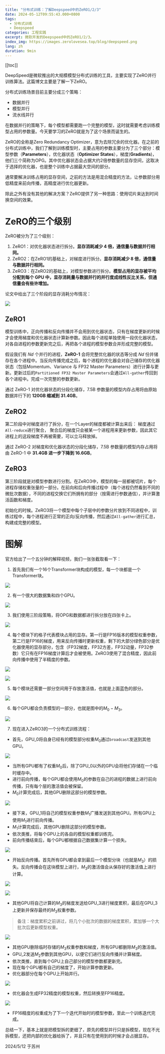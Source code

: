 ```yaml
---
title: "分布式训练：了解Deepspeed中的ZeRO1/2/3"
date: 2024-05-12T09:55:43.000+0800
tags:
  - 分布式训练
  - Deepspeed
categories: 工程实践
excerpt: 微软开发的Deepspeed中的ZeRO1/2/3。
index_img: https://images.zerolovesea.top/blog/deepspeed.png
lang: zh
duration: 9min
---
```

[[toc]]

DeepSpeed是微软推出的大规模模型分布式训练的工具，主要实现了ZeRO并行训练算法。这篇博文主要是了解一下ZeRO。

分布式训练场景目前主要分成三个策略：

- 数据并行
- 模型并行
- 流水线并行

在数据并行的策略下，每个模型都需要跑一个完整的模型，这时就需要考虑训练模型占用的参数量。今天要学习的ZeRO就是为了这个场景而诞生的。

ZeRO的全称是Zero Redundancy Optimizer，意为去除冗余的优化器。在之前的分布式训练中，我们了解到训练模型时，主要占用的参数主要分为了三个部分：模型参数（**Parameters**），优化器状态（**Optimizer States**），梯度(**Gradients**)，他们三个简称为OPG。其中优化器状态会占据大约2倍参数量的显存空间，这取决于选择的优化器，也是整个训练中占据最大空间的部分。

通常要解决训练占用的显存空间，之前的方法是用混合精度的方法，让参数部分用低精度来前向传播，高精度进行优化器更新。

除此之外有没有其他的解决方案？ZeRO提供了另一种思路：使用切片来达到时间换空间的效果。

# ZeRO的三个级别

ZeRO被分为了三个级别：

1. ZeRO1：对优化器状态进行拆分。**显存消耗减少 4 倍，通信量与数据并行相同。**
2. ZeRO2：在ZeRO1的基础上，对梯度进行拆分。**显存消耗减少 8 倍，通信量与数据并行相同。**
3. ZeRO3：在ZeRO2的基础上，对模型参数进行拆分。**模型占用的显存被平均分配到每个 GPU 中，显存消耗量与数据并行的并行度成线性反比关系，但通信量会有些许增加。**

论文中给出了三个阶段的显存消耗分布情况：

![](https://images.zerolovesea.top/blog/240512-1.jpg)

## ZeRO1

模型训练中，正向传播和反向传播并不会用到优化器状态，只有在梯度更新的时候才会使用梯度和优化器状态计算新参数。因此每个进程单独使用一段优化器状态，对各自进程的参数更新完之后，再把各个进程的模型参数合并形成完整的模型。

假设我们有 𝑁𝑑 个并行的进程，**ZeRO-1** 会将完整优化器的状态等分成 𝑁𝑑 份并储存在各个进程中。当反向传播完成之后，每个进程的优化器会对自己储存的优化器状态（包括Momentum、Variance 与 FP32 Master Parameters）进行计算与更新。更新过后的`Partitioned FP32 Master Parameters`会通过`All-gather`传回到各个进程中。完成一次完整的参数更新。

通过 ZeRO-1 对优化器状态的分段化储存，7.5B 参数量的模型内存占用将由原始数据并行下的 **120GB 缩减到 31.4GB**。

## ZeRO2

第二阶段中对梯度进行了拆分，在一个Layer的梯度都被计算出来后： 梯度通过`All-reduce`进行聚合， 聚合后的梯度只会被某一个进程用来更新参数，因此其它进程上的这段梯度不再被需要，可以立马释放掉。

通过 ZeRO-2 对梯度和优化器状态的分段化储存，7.5B 参数量的模型内存占用将由 ZeRO-1 中 **31.4GB 进一步下降到 16.6GB**。

## ZeRO3

第三阶段就是对模型参数进行分割。在ZeRO3中，模型的每一层都被切片，每个进程存储权重张量的一部分。在前向和后向传播过程中（每个进程仍然看到不同的微批次数据），不同的进程交换它们所拥有的部分（按需进行参数通信），并计算激活函数和梯度。

初始化的时候。ZeRO3将一个模型中每个子层中的参数分片放到不同进程中，训练过程中，每个进程进行正常的正向/反向传播，然后通过`All-gather`进行汇总，构建成完整的模型。

# 图解

官方给出了一个五分钟的解释视频，我们一张张截取看一下：

1. 首先我们有一个16个Transformer块构成的模型，每一个块都是一个Transformer块。

![](https://images.zerolovesea.top/blog/240512-2.png)

2. 有一个很大的数据集和四个GPU。

![](https://images.zerolovesea.top/blog/240512-3.png)

3. 我们使用三阶段策略，将OPG和数据都进行拆分放在四张卡上。

![](https://images.zerolovesea.top/blog/240512-4.png)

4. 每个模块下的格子代表模块占用的显存。第一行是FP16版本的模型权重参数，第二行是FP16的梯度，用来反向传播时更新权重，剩下的大部分绿色部分是优化器使用的显存部分，包含（FP32梯度，FP32方差，FP32动量，FP32参数）它只有在FP16梯度计算后才会被使用。ZeRO3使用了混合精度，因此前向传播中使用了半精度的参数。

![](https://images.zerolovesea.top/blog/240512-5.png)

![](https://images.zerolovesea.top/blog/240512-6.png)

5. 每个模块还需要一部分空间用于存放激活值，也就是上面蓝色的部分。

![](https://images.zerolovesea.top/blog/240512-7.png)

6. 每个GPU都会负责模型的一部分，也就是图中的$M_0 - M_3$。

![](https://images.zerolovesea.top/blog/240512-8.png)

7. 现在进入ZeRO3的一个分布式训练流程：

- 首先，GPU_0将自身已经有的模型部分权重$M_0$通过`broadcast`发送到其他GPU。

![](https://images.zerolovesea.top/blog/240512-9.gif)

- 当所有GPU都有了权重$M_0$后，除了GPU_0以外的GPU会将他们存储在一个临时缓存中。
- 进行前向传播，每个GPU都会使用$M_0$的参数在自己的进程的数据上进行前向传播，只有每个层的激活值会被保留。
- $M_0$计算完成后，其他GPU删除这部分的模型参数。

![](https://images.zerolovesea.top/blog/240512-10.gif)

- 接下来，GPU_1将自己的模型权重参数$M_1$广播发送到其他GPU。所有GPU上使用$M_1$进行前向传播。
- $M_1$计算完成后，其他GPU删除这部分的模型参数。
- 依次类推，将每个GPU上的各自的模型权重都训练完。
- 前向传播结束后，每个GPU都根据自己数据集计算一个损失。

![](https://images.zerolovesea.top/blog/240512-11.png)

- 开始反向传播。首先所有GPU都会拿到最后一个模型分块（也就是$M_3$）的损失。反向传播会在这块模型上进行，$M_3$的激活值会从保存好的激活值上进行计算。

![](https://images.zerolovesea.top/blog/240512-12.png)

![](https://images.zerolovesea.top/blog/240512-13.png)

- 其他GPU将自己计算的$M_3$的梯度发送给GPU_3进行梯度累积，最后在GPU_3上更新并保存最终的$M_3$权重参数。

> 备注：梯度累积之前讲过，将几个小批次的数据的梯度累积，累加够一个大批次后更新模型权重。
> 

![](https://images.zerolovesea.top/blog/240512-14.gif)

- 其他GPU删除临时存储的$M_3$权重参数和梯度，所有GPU都删除$M_3$的激活值。
- GPU_2发送$M_2$参数到其他GPU，以便它们进行反向传播并计算梯度。
- 依次类推，直到每个GPU上自己部分的模型参数都更新完。
- 现在每个GPU都有自己的梯度了，开始计算参数更新。
- 优化器部分在每个GPU上开始并行。

![](https://images.zerolovesea.top/blog/240512-15.png)

- 优化器会生成FP32精度的模型权重，然后转换至FP16精度。

![](https://images.zerolovesea.top/blog/240512-16.png)

- FP16精度的权重成为了下一个迭代开始时的模型参数，至此一个训练迭代完成。

总结一下，基本上就是把模型拆的更细了，原先的模型并行只是拆模型，现在不光拆模型，还把内部的优化器给拆了，并且只有在使用到的时候才会占据显存。

2024/5/12 于苏州